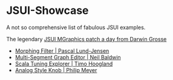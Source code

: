 # JSUI-Showcase

A not so comprehensive list of fabulous JSUI examples.

The legendary [JSUI MGraphics patch a day from Darwin Grosse](https://cycling74.com/forums/jsui-mgraphics-patch-a-day)

- [Morphing Filter | Pascal Lund-Jensen](https://github.com/pascallundjensen/JSUI_Morph_Filter)
- [Multi-Segment Graph Editor | Neil Baldwin](https://github.com/neilbaldwin/mmmsegui)
- [Scala Tuning Explorer | Timo Hoogland](https://github.com/tmhglnd/th.scala)
- [Analog Style Knob | Philip Meyer](https://github.com/pdmeyer/JSUI-Analog-Knob/tree/main)

